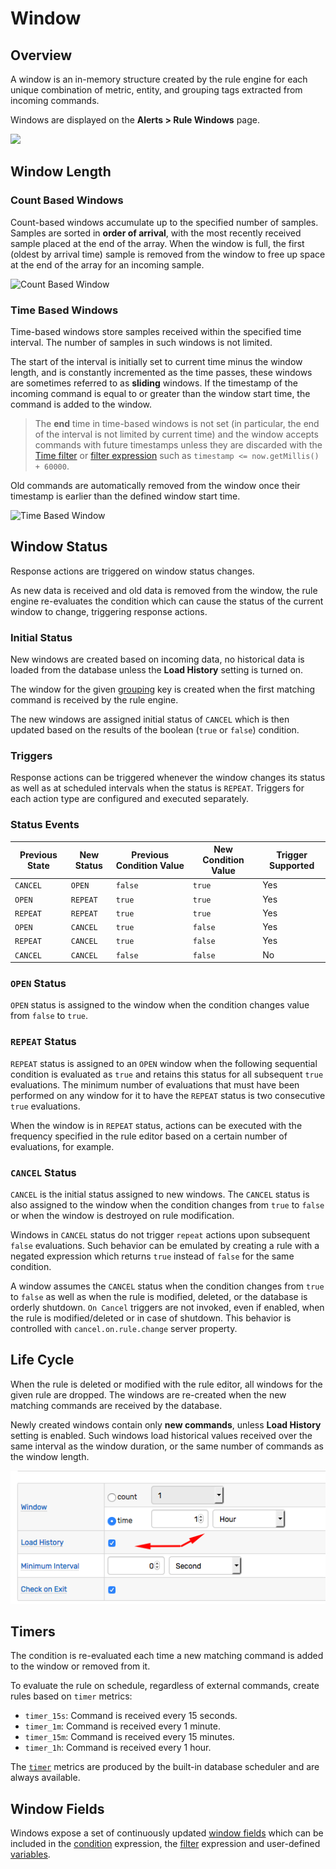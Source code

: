 # Window

## Overview

A window is an in-memory structure created by the rule engine for each unique combination of metric, entity, and grouping tags extracted from incoming commands.

Windows are displayed on the **Alerts > Rule Windows** page.

![](./images/rule-windows.png)

## Window Length

### Count Based Windows

Count-based windows accumulate up to the specified number of samples. Samples are sorted in **order of arrival**, with the most recently received sample placed at the end of the array. When the window is full, the first (oldest by arrival time) sample is removed from the window to free up space at the end of the array for an incoming sample.

![Count Based Window](./images/count_based_window3.png "count_based_window")

### Time Based Windows

Time-based windows store samples received within the specified time interval. The number of samples in such windows is not limited.

The start of the interval is initially set to current time minus the window length, and is constantly incremented as the time passes, these windows are sometimes referred to as **sliding** windows. If the timestamp of the incoming command is equal to or greater than the window start time, the command is added to the window.

> The **end** time in time-based windows is not set (in particular, the end of the interval is not limited by current time) and the window accepts commands with future timestamps unless they are discarded with the [Time filter](filters.md#date-filter) or [filter expression](filters.md#filter-expression) such as `timestamp <= now.getMillis() + 60000`.

Old commands are automatically removed from the window once their timestamp is earlier than the defined window start time.

![Time Based Window](./images/time_based_window3.png)

## Window Status

Response actions are triggered on window status changes.

As new data is received and old data is removed from the window, the rule engine re-evaluates the condition which can cause the status of the current window to change, triggering response actions.

### Initial Status

New windows are created based on incoming data, no historical data is loaded from the database unless the **Load History** setting is turned on.

The window for the given [grouping](grouping.md) key is created when the first matching command is received by the rule engine.

The new windows are assigned initial status of `CANCEL` which is then updated based on the results of the boolean (`true` or `false`) condition.

### Triggers

Response actions can be triggered whenever the window changes its status as well as at scheduled intervals when the status is `REPEAT`. Triggers for each action type are configured and executed separately.

### Status Events

| Previous State | New Status | Previous Condition Value | New Condition Value | Trigger Supported |
| --- | --- | --- | --- | --- |
| `CANCEL` | `OPEN` | `false` | `true` | Yes |
| `OPEN`  | `REPEAT` | `true` | `true` | Yes |
| `REPEAT` | `REPEAT` | `true` | `true` | Yes |
| `OPEN` | `CANCEL` | `true` | `false` | Yes |
| `REPEAT` | `CANCEL` | `true` | `false` | Yes |
| `CANCEL` | `CANCEL` | `false` | `false` | No |

### `OPEN` Status

`OPEN` status is assigned to the window when the condition changes value from `false` to `true`.

### `REPEAT` Status

`REPEAT` status is assigned to an `OPEN` window when the following sequential condition is evaluated as `true` and retains this status for all subsequent `true` evaluations. The minimum number of evaluations that must have been performed on any window for it to have the `REPEAT` status is two consecutive `true` evaluations.

When the window is in `REPEAT` status, actions can be executed with the frequency specified in the rule editor based on a certain number of evaluations, for example.

### `CANCEL` Status

`CANCEL` is the initial status assigned to new windows. The `CANCEL` status is also assigned to the window when the condition changes from `true` to `false` or when the window is destroyed on rule modification.

Windows in `CANCEL` status do not trigger `repeat` actions upon subsequent `false` evaluations. Such behavior can be emulated by creating a rule with a negated expression which returns `true` instead of `false` for the same condition.

A window assumes the `CANCEL` status when the condition changes from `true` to `false` as well as when the rule is modified, deleted, or the database is orderly shutdown. `On Cancel` triggers are not invoked, even if enabled, when the rule is modified/deleted or in case of shutdown.  This behavior is controlled with `cancel.on.rule.change` server property.

## Life Cycle

When the rule is deleted or modified with the rule editor, all windows for the given rule are dropped. The windows are re-created when the new matching commands are received by the database.

Newly created windows contain only **new commands**, unless **Load History** setting is enabled. Such windows load historical values received over the same interval as the window duration, or the same number of commands as the window length.

![](./images/load-history.png)

## Timers

The condition is re-evaluated each time a new matching command is added to the window or removed from it.

To evaluate the rule on schedule, regardless of external commands, create rules based on `timer` metrics:

* `timer_15s`: Command is received every 15 seconds.
* `timer_1m`: Command is received every 1 minute.
* `timer_15m`: Command is received every 15 minutes.
* `timer_1h`: Command is received every 1 hour.

The [`timer`](scheduled-rules.md) metrics are produced by the built-in database scheduler and are always available.

## Window Fields

Windows expose a set of continuously updated [window fields](window-fields.md) which can be included in the [condition](condition.md) expression, the [filter](filters.md) expression and user-defined [variables](variables.md).
